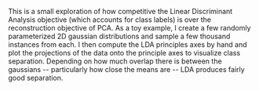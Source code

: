 This is a small exploration of how competitive the Linear Discriminant Analysis objective (which accounts for class labels)
is over the reconstruction objective of PCA. As a toy example, I create a few randomly parameterized 2D gaussian distributions
and sample a few thousand instances from each. I then compute the LDA principles axes by hand and plot the projections of
the data onto the principle axes to visualize class separation. Depending on how much overlap there is between the
gaussians -- particularly how close the means are -- LDA produces fairly good separation. 
